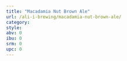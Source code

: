 ```yaml
---
title: "Macadamia Nut Brown Ale"
url: /ali-i-brewing/macadamia-nut-brown-ale/
category: 
style: 
abv: 0
ibu: 0
srm: 0
upc: 0
---
```


